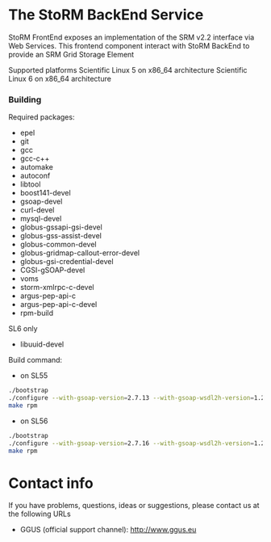 The StoRM BackEnd Service
===============================

StoRM FrontEnd exposes an implementation of the SRM v2.2 interface via Web Services.
This frontend component interact with StoRM BackEnd to provide an SRM Grid Storage Element

Supported platforms
Scientific Linux 5 on x86_64 architecture
Scientific Linux 6 on x86_64 architecture

### Building
Required packages:

* epel
* git
* gcc
* gcc-c++
* automake
* autoconf
* libtool
* boost141-devel
* gsoap-devel
* curl-devel
* mysql-devel
* globus-gssapi-gsi-devel
* globus-gss-assist-devel
* globus-common-devel
* globus-gridmap-callout-error-devel
* globus-gsi-credential-devel
* CGSI-gSOAP-devel
* voms
* storm-xmlrpc-c-devel
* argus-pep-api-c
* argus-pep-api-c-devel
* rpm-build

SL6 only
* libuuid-devel

Build command:
* on SL55

```bash
./bootstrap
./configure --with-gsoap-version=2.7.13 --with-gsoap-wsdl2h-version=1.2.13
make rpm
```
* on SL56 

```bash
./bootstrap
./configure --with-gsoap-version=2.7.16 --with-gsoap-wsdl2h-version=1.2.16 --with-libuuid-devel=yes
make rpm
```

# Contact info

If you have problems, questions, ideas or suggestions, please contact us at
the following URLs

* GGUS (official support channel): http://www.ggus.eu
